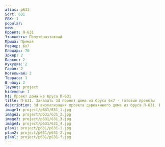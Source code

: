 ```yaml
---
alias: p631
Sort: 631
FBX: 1
popular: 
new: 
Проект: П-631
Этажность: Полутораэтажный
Крыша: Прямая
Размер: 6х7
Площадь: 70
Эркер: 2
Балкон: 2
Кукушка: 2
Гараж: 2
Котельная: 2
Терраса: 1
В чашу: 2
layout: project
hidemenu: 1
h1: Проект дома из бруса П-631
title: П-631. Заказать 3d проект дома из бруса 6х7 - готовые проекты
description: 3d визуализация проекта деревянного дома из бруса П-631. Площадь 70 м2, размер 6х7. Вы можете внести любые изменения в проект.
image1: project/p631/631_1.jpg
image2: project/p631/631_2.jpg
image3: project/p631/631_3.jpg
image4: project/p631/631_4.jpg
plan1: project/p631/p631-1.jpg
plan2: project/p631/p631-2.jpg
planl: project/p631/p631-f.jpg
---
```

